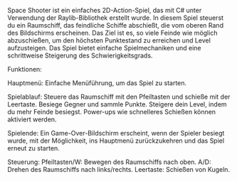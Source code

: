 Space Shooter ist ein einfaches 2D-Action-Spiel, das mit C# unter Verwendung der Raylib-Bibliothek erstellt wurde. In diesem Spiel steuerst du ein Raumschiff, das feindliche Schiffe abschießt, die vom oberen Rand des Bildschirms erscheinen. Das Ziel ist es, so viele Feinde wie möglich abzuschießen, um den höchsten Punktestand zu erreichen und Level aufzusteigen. Das Spiel bietet einfache Spielmechaniken und eine schrittweise Steigerung des Schwierigkeitsgrads.

Funktionen:

Hauptmenü: Einfache Menüführung, um das Spiel zu starten.

Spielablauf:
Steuere das Raumschiff mit den Pfeiltasten und schieße mit der Leertaste.
Besiege Gegner und sammle Punkte.
Steigere dein Level, indem du mehr Feinde besiegst.
Power-ups wie schnelleres Schießen können aktiviert werden.

Spielende: Ein Game-Over-Bildschirm erscheint, wenn der Spieler besiegt wurde, mit der Möglichkeit, ins Hauptmenü zurückzukehren und das Spiel erneut zu starten.



Steuerung:
Pfeiltasten/W: Bewegen des Raumschiffs nach oben.
A/D: Drehen des Raumschiffs nach links/rechts.
Leertaste: Schießen von Kugeln.
